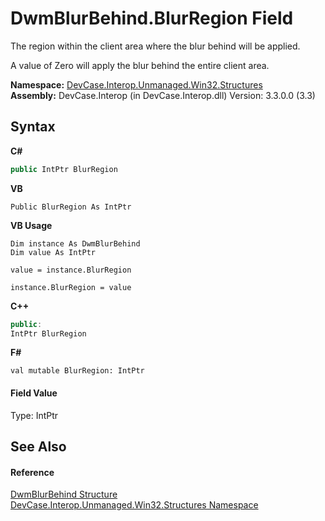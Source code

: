 # DwmBlurBehind.BlurRegion Field
 

The region within the client area where the blur behind will be applied. 

 A value of Zero will apply the blur behind the entire client area.

**Namespace:**&nbsp;<a href="N_DevCase_Interop_Unmanaged_Win32_Structures">DevCase.Interop.Unmanaged.Win32.Structures</a><br />**Assembly:**&nbsp;DevCase.Interop (in DevCase.Interop.dll) Version: 3.3.0.0 (3.3)

## Syntax

**C#**<br />
``` C#
public IntPtr BlurRegion
```

**VB**<br />
``` VB
Public BlurRegion As IntPtr
```

**VB Usage**<br />
``` VB Usage
Dim instance As DwmBlurBehind
Dim value As IntPtr

value = instance.BlurRegion

instance.BlurRegion = value
```

**C++**<br />
``` C++
public:
IntPtr BlurRegion
```

**F#**<br />
``` F#
val mutable BlurRegion: IntPtr
```


#### Field Value
Type: IntPtr

## See Also


#### Reference
<a href="T_DevCase_Interop_Unmanaged_Win32_Structures_DwmBlurBehind">DwmBlurBehind Structure</a><br /><a href="N_DevCase_Interop_Unmanaged_Win32_Structures">DevCase.Interop.Unmanaged.Win32.Structures Namespace</a><br />